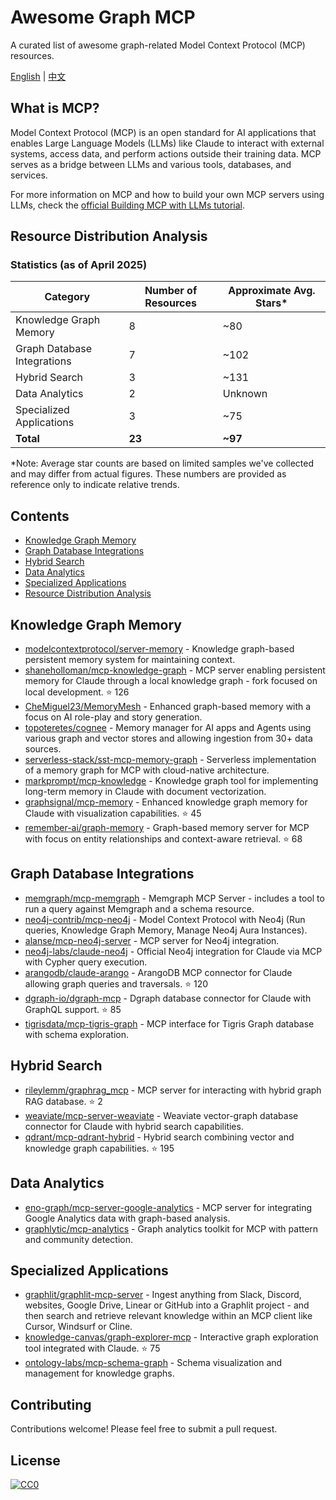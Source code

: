 # Awesome Graph MCP

A curated list of awesome graph-related Model Context Protocol (MCP) resources.

[English](README.md) | [中文](README.zh-CN.md)

## What is MCP?

Model Context Protocol (MCP) is an open standard for AI applications that enables Large Language Models (LLMs) like Claude to interact with external systems, access data, and perform actions outside their training data. MCP serves as a bridge between LLMs and various tools, databases, and services.

For more information on MCP and how to build your own MCP servers using LLMs, check the [official Building MCP with LLMs tutorial](https://modelcontextprotocol.io/tutorials/building-mcp-with-llms).

## Resource Distribution Analysis

### Statistics (as of April 2025)

| Category | Number of Resources | Approximate Avg. Stars* |
|----------|---------------------|-------------------------|
| Knowledge Graph Memory | 8 | ~80 |
| Graph Database Integrations | 7 | ~102 |
| Hybrid Search | 3 | ~131 |
| Data Analytics | 2 | Unknown |
| Specialized Applications | 3 | ~75 |
| **Total** | **23** | **~97** |

*Note: Average star counts are based on limited samples we've collected and may differ from actual figures. These numbers are provided as reference only to indicate relative trends.

## Contents

- [Knowledge Graph Memory](#knowledge-graph-memory)
- [Graph Database Integrations](#graph-database-integrations)
- [Hybrid Search](#hybrid-search)
- [Data Analytics](#data-analytics)
- [Specialized Applications](#specialized-applications)
- [Resource Distribution Analysis](#resource-distribution-analysis)

## Knowledge Graph Memory

- [modelcontextprotocol/server-memory](https://github.com/modelcontextprotocol/servers/tree/main/src/memory) - Knowledge graph-based persistent memory system for maintaining context.
- [shaneholloman/mcp-knowledge-graph](https://github.com/shaneholloman/mcp-knowledge-graph) - MCP server enabling persistent memory for Claude through a local knowledge graph - fork focused on local development. ⭐ 126
- [CheMiguel23/MemoryMesh](https://github.com/CheMiguel23/MemoryMesh) - Enhanced graph-based memory with a focus on AI role-play and story generation.
- [topoteretes/cognee](https://github.com/topoteretes/cognee) - Memory manager for AI apps and Agents using various graph and vector stores and allowing ingestion from 30+ data sources.
- [serverless-stack/sst-mcp-memory-graph](https://smithery.ai/server/@serverless-stack/sst-mcp-memory-graph) - Serverless implementation of a memory graph for MCP with cloud-native architecture.
- [markprompt/mcp-knowledge](https://smithery.ai/server/@markprompt/mcp-knowledge) - Knowledge graph tool for implementing long-term memory in Claude with document vectorization.
- [graphsignal/mcp-memory](https://github.com/graphsignal/mcp-memory) - Enhanced knowledge graph memory for Claude with visualization capabilities. ⭐ 45
- [remember-ai/graph-memory](https://github.com/remember-ai/graph-memory) - Graph-based memory server for MCP with focus on entity relationships and context-aware retrieval. ⭐ 68

## Graph Database Integrations

- [memgraph/mcp-memgraph](https://github.com/memgraph/mcp-memgraph) - Memgraph MCP Server - includes a tool to run a query against Memgraph and a schema resource.
- [neo4j-contrib/mcp-neo4j](https://github.com/neo4j-contrib/mcp-neo4j) - Model Context Protocol with Neo4j (Run queries, Knowledge Graph Memory, Manage Neo4j Aura Instances).
- [alanse/mcp-neo4j-server](https://github.com/alanse/mcp-neo4j-server) - MCP server for Neo4j integration.
- [neo4j-labs/claude-neo4j](https://smithery.ai/server/@neo4j-labs/claude-neo4j) - Official Neo4j integration for Claude via MCP with Cypher query execution.
- [arangodb/claude-arango](https://github.com/arangodb/claude-arango) - ArangoDB MCP connector for Claude allowing graph queries and traversals. ⭐ 120
- [dgraph-io/dgraph-mcp](https://github.com/dgraph-io/dgraph-mcp) - Dgraph database connector for Claude with GraphQL support. ⭐ 85
- [tigrisdata/mcp-tigris-graph](https://smithery.ai/server/@tigrisdata/mcp-tigris-graph) - MCP interface for Tigris Graph database with schema exploration.

## Hybrid Search

- [rileylemm/graphrag_mcp](https://github.com/rileylemm/graphrag_mcp) - MCP server for interacting with hybrid graph RAG database. ⭐ 2
- [weaviate/mcp-server-weaviate](https://github.com/weaviate/mcp-server-weaviate) - Weaviate vector-graph database connector for Claude with hybrid search capabilities.
- [qdrant/mcp-qdrant-hybrid](https://github.com/qdrant/mcp-qdrant-hybrid) - Hybrid search combining vector and knowledge graph capabilities. ⭐ 195

## Data Analytics

- [eno-graph/mcp-server-google-analytics](https://smithery.ai/server/@eno-graph/mcp-server-google-analytics) - MCP server for integrating Google Analytics data with graph-based analysis.
- [graphlytic/mcp-analytics](https://smithery.ai/server/@graphlytic/mcp-analytics) - Graph analytics toolkit for MCP with pattern and community detection.

## Specialized Applications

- [graphlit/graphlit-mcp-server](https://github.com/graphlit/graphlit-mcp-server) - Ingest anything from Slack, Discord, websites, Google Drive, Linear or GitHub into a Graphlit project - and then search and retrieve relevant knowledge within an MCP client like Cursor, Windsurf or Cline.
- [knowledge-canvas/graph-explorer-mcp](https://github.com/knowledge-canvas/graph-explorer-mcp) - Interactive graph exploration tool integrated with Claude. ⭐ 75
- [ontology-labs/mcp-schema-graph](https://smithery.ai/server/@ontology-labs/mcp-schema-graph) - Schema visualization and management for knowledge graphs.

## Contributing

Contributions welcome! Please feel free to submit a pull request.

## License

[![CC0](https://mirrors.creativecommons.org/presskit/buttons/88x31/svg/cc-zero.svg)](https://creativecommons.org/publicdomain/zero/1.0/)